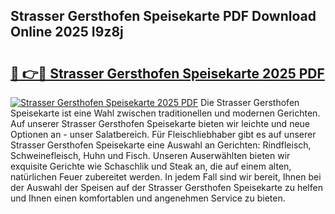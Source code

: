 ## Strasser Gersthofen Speisekarte PDF Download Online 2025 I9z8j

# <h2><a href="http://gca64l.nevu.top/?p=Strasser+Gersthofen+Speisekarte">🔗 👉🔴 Strasser Gersthofen Speisekarte 2025 PDF</a></h2>

[![Strasser Gersthofen Speisekarte 2025 PDF](https://i.imgur.com/dBaPXMq.png)](http://gca64l.nevu.top/?p=Strasser+Gersthofen+Speisekarte)
Die Strasser Gersthofen Speisekarte ist eine Wahl zwischen traditionellen und modernen Gerichten. Auf unserer Strasser Gersthofen Speisekarte bieten wir leichte und neue Optionen an - unser Salatbereich. Für Fleischliebhaber gibt es auf unserer Strasser Gersthofen Speisekarte eine Auswahl an Gerichten: Rindfleisch, Schweinefleisch, Huhn und Fisch. Unseren Auserwählten bieten wir exquisite Gerichte wie Schaschlik und Steak an, die auf einem alten, natürlichen Feuer zubereitet werden. In jedem Fall sind wir bereit, Ihnen bei der Auswahl der Speisen auf der Strasser Gersthofen Speisekarte zu helfen und Ihnen einen komfortablen und angenehmen Service zu bieten.
